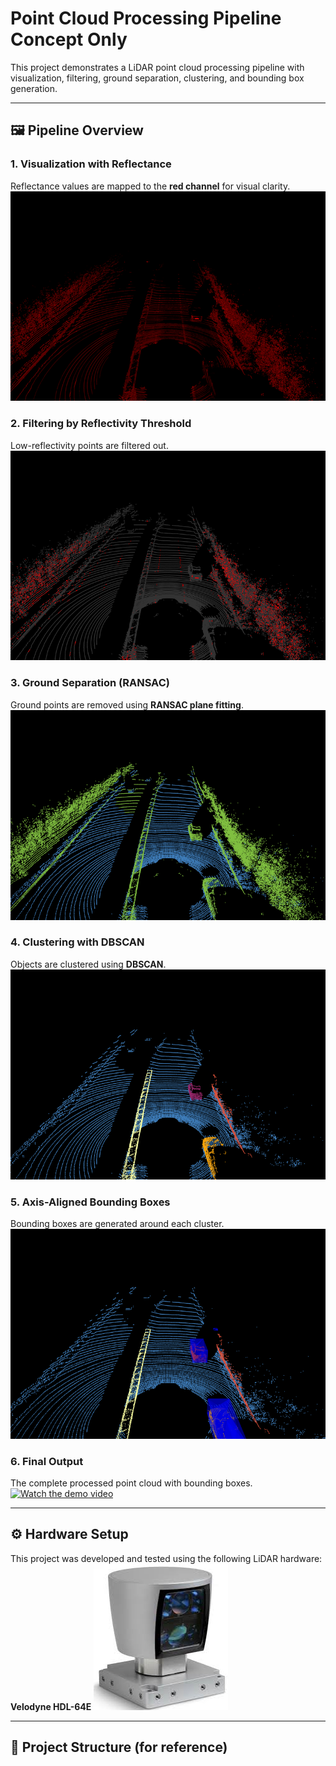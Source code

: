 # Point Cloud Processing Pipeline Concept Only

This project demonstrates a LiDAR point cloud processing pipeline with visualization, filtering, ground separation, clustering, and bounding box generation.  

---

## 🖼️ Pipeline Overview

### 1. Visualization with Reflectance  
Reflectance values are mapped to the **red channel** for visual clarity.  
![Visualization](images/Reflectance.png)

### 2. Filtering by Reflectivity Threshold  
Low-reflectivity points are filtered out.  
![Filtering](images/Threshold_Reflectance.png)

### 3. Ground Separation (RANSAC)  
Ground points are removed using **RANSAC plane fitting**.  
![Ground Separation](images/Ransac_Ground_Separation.png)

### 4. Clustering with DBSCAN  
Objects are clustered using **DBSCAN**.  
![Clustering](images/Dbscan_Clusters.png)

### 5. Axis-Aligned Bounding Boxes  
Bounding boxes are generated around each cluster.  
![Bounding Boxes](images/Bounding_Boxes_AA.png)

### 6. Final Output  
The complete processed point cloud with bounding boxes.  
[![Watch the demo video](https://img.youtube.com/vi/NG4hXilxNBk/0.jpg)](https://youtu.be/NG4hXilxNBk)

---

## ⚙️ Hardware Setup  

This project was developed and tested using the following LiDAR hardware: **Velodyne HDL-64E** 
![LiDAR Hardware](images/lidar_velodyne_kitti.jpg)

---

## 📂 Project Structure (for reference)



```python

```
